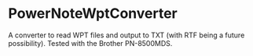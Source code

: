 # PowerNoteWptConverter
A converter to read WPT files and output to TXT (with RTF being a future possibility). Tested with the Brother PN-8500MDS.

